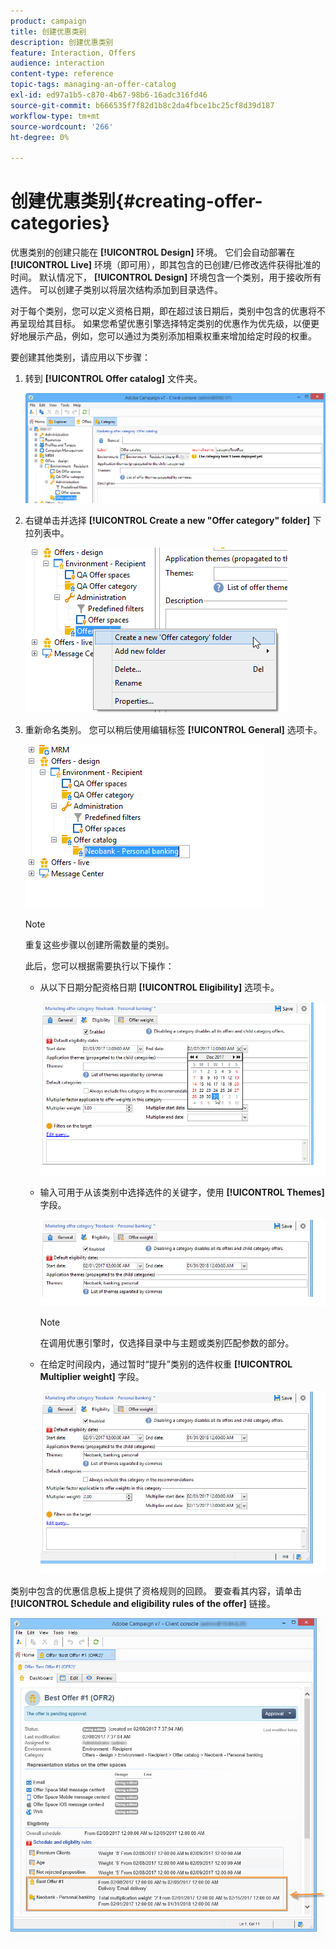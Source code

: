 ```yaml
---
product: campaign
title: 创建优惠类别
description: 创建优惠类别
feature: Interaction, Offers
audience: interaction
content-type: reference
topic-tags: managing-an-offer-catalog
exl-id: ed97a1b5-c870-4b67-98b6-16adc316fd46
source-git-commit: b666535f7f82d1b8c2da4fbce1bc25cf8d39d187
workflow-type: tm+mt
source-wordcount: '266'
ht-degree: 0%

---
```


# 创建优惠类别{#creating-offer-categories}



优惠类别的创建只能在 **[!UICONTROL Design]** 环境。 它们会自动部署在 **[!UICONTROL Live]** 环境（即可用），即其包含的已创建/已修改选件获得批准的时间。 默认情况下， **[!UICONTROL Design]** 环境包含一个类别，用于接收所有选件。 可以创建子类别以将层次结构添加到目录选件。

对于每个类别，您可以定义资格日期，即在超过该日期后，类别中包含的优惠将不再呈现给其目标。 如果您希望优惠引擎选择特定类别的优惠作为优先级，以便更好地展示产品，例如，您可以通过为类别添加相乘权重来增加给定时段的权重。

要创建其他类别，请应用以下步骤：

1. 转到 **[!UICONTROL Offer catalog]** 文件夹。

   ![](assets/offer_cat_create_001.png)

1. 右键单击并选择 **[!UICONTROL Create a new "Offer category" folder]** 下拉列表中。

   ![](assets/offer_cat_create_002.png)

1. 重新命名类别。 您可以稍后使用编辑标签 **[!UICONTROL General]** 选项卡。

   ![](assets/offer_cat_create_003.png)

   >[!NOTE]
   >
   >重复这些步骤以创建所需数量的类别。

   此后，您可以根据需要执行以下操作：

   * 从以下日期分配资格日期 **[!UICONTROL Eligibility]** 选项卡。

     ![](assets/offer_cat_create_004.png)

   * 输入可用于从该类别中选择选件的关键字，使用 **[!UICONTROL Themes]** 字段。

     ![](assets/offer_cat_create_005.png)

     >[!NOTE]
     >
     >在调用优惠引擎时，仅选择目录中与主题或类别匹配参数的部分。

   * 在给定时间段内，通过暂时“提升”类别的选件权重 **[!UICONTROL Multiplier weight]** 字段。

     ![](assets/offer_cat_create_006.png)

类别中包含的优惠信息板上提供了资格规则的回顾。 要查看其内容，请单击 **[!UICONTROL Schedule and eligibility rules of the offer]** 链接。

![](assets/offer_create_006.png)
